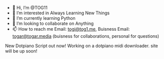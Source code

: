 - 👋 Hi, I’m @TOG11
- 👀 I’m interested in Always Learning New Things
- 🌱 I’m currently learning Python
- 💞️ I’m looking to collaborate on Anything
- 📫 How to reach me Email: togi@tog1.me, Buisness Email: togar@togar.media (buisness for collaborations, personal for questions)

New Dotpiano Script out now! Working on a dotpiano midi downloader. site will be up soon!
<!---
TOG11/TOG11 is a ✨ special ✨ repository because its `README.md` (this file) appears on your GitHub profile.
You can click the Preview link to take a look at your changes.
--->
